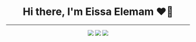 <h1 align="center">Hi there, I'm Eissa Elemam ❤👋</h1>
<hr/>
<p align="center">
    <a href="https://eissa44.github.io/My-Portfolio/"><img src="https://img.shields.io/badge/Portfolio-%23000000.svg?&style=for-the-badge"></a>
    <a href="https://www.linkedin.com/in/eissa-elemam-376734269/"><img src="https://img.shields.io/badge/linkedin-%230177B5?style=flat&logo=linkedin&logoColor=white"/></a>
    <a href="https://www.instagram.com/eissaelemam/"><img src="https://img.shields.io/badge/instagram-%23E4415F?style=flat&logo=instagram&logoColor=white"/></a>
<!--     <a href="https://twitter.com/mohamed_abusrea"><img src="https://img.shields.io/badge/twitter-%231FA1F1?style=flat&logo=twitter&logoColor=white"/></a> -->

  </p>


<!--
**Eissa44/Eissa44** is a ✨ _special_ ✨ repository because its `README.md` (this file) appears on your GitHub profile.

Here are some ideas to get you started:

- 🔭 I’m currently working on ...
- 🌱 I’m currently learning ...
- 👯 I’m looking to collaborate on ...
- 🤔 I’m looking for help with ...
- 💬 Ask me about ...
- 📫 How to reach me: ...
- 😄 Pronouns: ...
- ⚡ Fun fact: ...
-->
